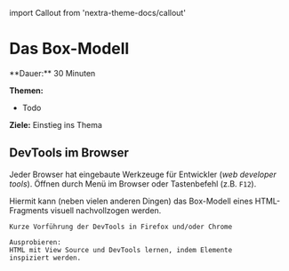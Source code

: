 import Callout from 'nextra-theme-docs/callout'

# Das Box-Modell

<Callout>
  **Dauer:** 30 Minuten

  **Themen:**
  - Todo

  **Ziele:** Einstieg ins Thema
</Callout>

## DevTools im Browser

Jeder Browser hat eingebaute Werkzeuge für Entwickler
(_web developer tools_). Öffnen durch Menü im Browser
oder Tastenbefehl (z.B. `F12`). 

Hiermit kann (neben vielen anderen Dingen) das Box-Modell
eines HTML-Fragments visuell nachvollzogen werden.

```
Kurze Vorführung der DevTools in Firefox und/oder Chrome
```

```
Ausprobieren:
HTML mit View Source und DevTools lernen, indem Elemente
inspiziert werden.
```